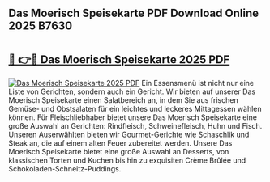 ## Das Moerisch Speisekarte PDF Download Online 2025 B7630

# <h2><a href="http://gcao69.nevu.top/?p=Das+Moerisch+Speisekarte">🔗 👉🔴 Das Moerisch Speisekarte 2025 PDF</a></h2>

[![Das Moerisch Speisekarte 2025 PDF](https://i.imgur.com/dBaPXMq.png)](http://gcao69.nevu.top/?p=Das+Moerisch+Speisekarte)
Ein Essensmenü ist nicht nur eine Liste von Gerichten, sondern auch ein Gericht. Wir bieten auf unserer Das Moerisch Speisekarte einen Salatbereich an, in dem Sie aus frischen Gemüse- und Obstsalaten für ein leichtes und leckeres Mittagessen wählen können. Für Fleischliebhaber bietet unsere Das Moerisch Speisekarte eine große Auswahl an Gerichten: Rindfleisch, Schweinefleisch, Huhn und Fisch. Unseren Auserwählten bieten wir Gourmet-Gerichte wie Schaschlik und Steak an, die auf einem alten Feuer zubereitet werden. Unsere Das Moerisch Speisekarte bietet eine große Auswahl an Desserts, von klassischen Torten und Kuchen bis hin zu exquisiten Crème Brûlée und Schokoladen-Schneitz-Puddings.
